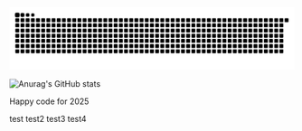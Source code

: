 ![snake gif](https://github.com/chinhdinh11200/chinhdinh11200/blob/output/github-contribution-grid-snake-dark.svg)

<p align="center">
    
![Anurag's GitHub stats](https://github-readme-stats.vercel.app/api?username=chinhdinh11200&show_icons=true&theme=radical)

</p>

<p>
    Happy code for 2025
</p>

test
test2
test3
test4
